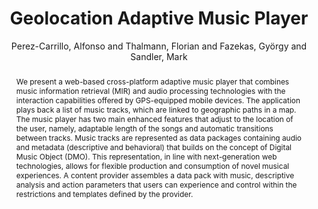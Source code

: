 --- 
title: "Geolocation Adaptive Music Player" 
abstract: "We present a web-based cross-platform adaptive music player that combines music information retrieval (MIR) and audio processing technologies with the interaction capabilities offered by GPS-equipped mobile devices. The application plays back a list of music tracks, which are linked to geographic paths in a map. The music player has two main enhanced features that adjust to the location of the user, namely, adaptable length of the songs and automatic transitions between tracks. Music tracks are represented as data packages containing audio and metadata (descriptive and behavioral) that builds on the concept of Digital Music Object (DMO). This representation, in line with next-generation web technologies, allows for flexible production and consumption of novel musical experiences. A content provider assembles a data pack with music, descriptive analysis and action parameters that users can experience and control within the restrictions and templates defined by the provider." 
address: "Atlanta, Georgia" 
author: "Perez-Carrillo, Alfonso and Thalmann, Florian and Fazekas, György and Sandler, Mark"
webAuthor: "Alfonso Perez-Carrillo, Florian Thalmann, György Fazekas, Mark Sandler" 
booktitle: "Proceedings of the International Web Audio Conference" 
editor: "Freeman, Jason and Lerch, Alexander and Paradis, Matthew" 
month: "Proceedings of the International Web Audio Conference"
pages: "" 
publisher: "Georgia Tech" 
series: "WAC '16"
track: "Paper"  
year: "2016" 
id: "2016_47" 
tags: year2016
media: undefined 
pdflink: undefined
ISSN: 2663-5844
---